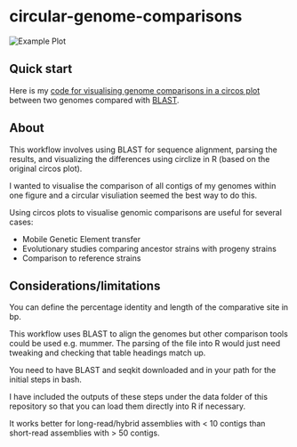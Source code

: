 # circular-genome-comparisons

![Example Plot](figures/9A-2-7_vs_9A-1-1_no_text.png)

## Quick start

Here is my [code for visualising genome comparisons in a circos plot](https://rngoodman.github.io/circular-genome-comparisons/circular_genome_comparisons.html) between two genomes compared with [BLAST](https://blast.ncbi.nlm.nih.gov/Blast.cgi). 

## About 

This workflow involves using BLAST for sequence alignment, parsing the results, and visualizing the differences using circlize in R (based on the original circos plot).

I wanted to visualise the comparison of all contigs of my genomes within one figure and a circular visuliation seemed the best way to do this.

Using circos plots to visualise genomic comparisons are useful for several cases:

* Mobile Genetic Element transfer
* Evolutionary studies comparing ancestor strains with progeny strains
* Comparison to reference strains

## Considerations/limitations

You can define the percentage identity and length of the comparative site in bp. 

This workflow uses BLAST to align the genomes but other comparison tools could be used e.g. mummer. The parsing of the file into R would just need tweaking and checking that table headings match up.

You need to have BLAST and seqkit downloaded and in your path for the initial steps in bash. 

I have included the outputs of these steps under the data folder of this repository so that you can load them directly into R if necessary. 

It works better for long-read/hybrid assemblies with < 10 contigs than short-read assemblies with > 50 contigs. 



